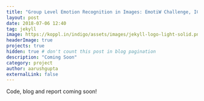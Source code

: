 ```yaml
---
title: "Group Level Emotion Recognition in Images: EmotiW Challenge, ICMI'18"
layout: post
date: 2018-07-06 12:40
tag: jekyll
image: https://koppl.in/indigo/assets/images/jekyll-logo-light-solid.png
headerImage: true
projects: true
hidden: true # don't count this post in blog pagination
description: "Coming Soon"
category: project
author: aarushgupta
externalLink: false
---
```

<!-- 
I recently participated in the EmotiW Challenge, Group Level Emotion Recognition in Images, along with my friends, Dakshit Agrawal and Hardik Chauhan, and Dr. Marco Pedersoli and Jose Dolz from ETS Montreal, Canada. We stood 4th in the competition. -->

Code, blog and report coming soon!